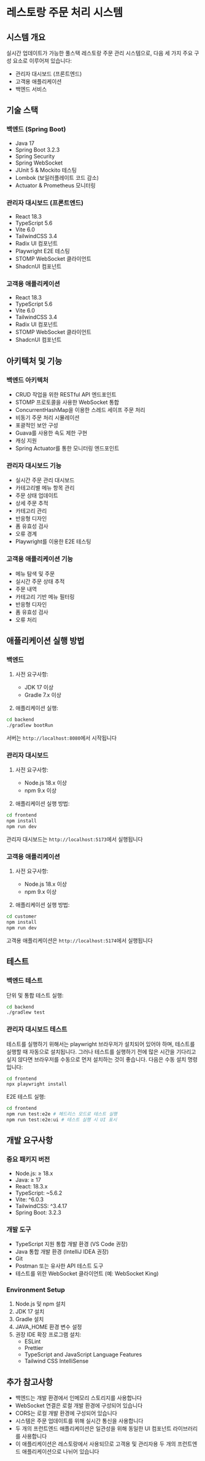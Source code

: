 # 레스토랑 주문 처리 시스템

## 시스템 개요

실시간 업데이트가 가능한 풀스택 레스토랑 주문 관리 시스템으로, 다음 세 가지 주요 구성 요소로 이루어져 있습니다:

- 관리자 대시보드 (프론트엔드)
- 고객용 애플리케이션
- 백엔드 서비스

## 기술 스택

### 백엔드 (Spring Boot)

- Java 17
- Spring Boot 3.2.3
- Spring Security
- Spring WebSocket
- JUnit 5 & Mockito 테스팅
- Lombok (보일러플레이트 코드 감소)
- Actuator & Prometheus 모니터링

### 관리자 대시보드 (프론트엔드)

- React 18.3
- TypeScript 5.6
- Vite 6.0
- TailwindCSS 3.4
- Radix UI 컴포넌트
- Playwright E2E 테스팅
- STOMP WebSocket 클라이언트
- ShadcnUI 컴포넌트

### 고객용 애플리케이션

- React 18.3
- TypeScript 5.6
- Vite 6.0
- TailwindCSS 3.4
- Radix UI 컴포넌트
- STOMP WebSocket 클라이언트
- ShadcnUI 컴포넌트

## 아키텍처 및 기능

### 백엔드 아키텍처

- CRUD 작업을 위한 RESTful API 엔드포인트
- STOMP 프로토콜을 사용한 WebSocket 통합
- ConcurrentHashMap을 이용한 스레드 세이프 주문 처리
- 비동기 주문 처리 시뮬레이션
- 포괄적인 보안 구성
- Guava를 사용한 속도 제한 구현
- 캐싱 지원
- Spring Actuator를 통한 모니터링 엔드포인트

### 관리자 대시보드 기능

- 실시간 주문 관리 대시보드
- 카테고리별 메뉴 항목 관리
- 주문 상태 업데이트
- 상세 주문 추적
- 카테고리 관리
- 반응형 디자인
- 폼 유효성 검사
- 오류 경계
- Playwright를 이용한 E2E 테스팅

### 고객용 애플리케이션 기능

- 메뉴 탐색 및 주문
- 실시간 주문 상태 추적
- 주문 내역
- 카테고리 기반 메뉴 필터링
- 반응형 디자인
- 폼 유효성 검사
- 오류 처리

## 애플리케이션 실행 방법

### 백엔드

1. 사전 요구사항:
   - JDK 17 이상
   - Gradle 7.x 이상

2. 애플리케이션 실행:

```sh
cd backend
./gradlew bootRun
```

서버는 `http://localhost:8080`에서 시작됩니다

### 관리자 대시보드

1. 사전 요구사항:
   - Node.js 18.x 이상
   - npm 9.x 이상

2. 애플리케이션 실행 방법:

```sh
cd frontend
npm install
npm run dev
```

관리자 대시보드는 `http://localhost:5173`에서 실행됩니다

### 고객용 애플리케이션

1. 사전 요구사항:
   - Node.js 18.x 이상
   - npm 9.x 이상

2. 애플리케이션 실행 방법:

```sh
cd customer
npm install
npm run dev
```

고객용 애플리케이션은 `http://localhost:5174`에서 실행됩니다

## 테스트

### 백엔드 테스트

단위 및 통합 테스트 실행:

```sh
cd backend
./gradlew test
```

### 관리자 대시보드 테스트

테스트를 실행하기 위해서는 playwright 브라우저가 설치되어 있어야 하며, 테스트를 실행할 때 자동으로 설치됩니다. 그러나 테스트를 실행하기 전에 많은 시간을 기다리고 싶지 않다면 브라우저를 수동으로 먼저 설치하는 것이 좋습니다. 다음은 수동 설치 명령입니다:

```sh
cd frontend
npx playwright install
```

E2E 테스트 실행:

```sh
cd frontend
npm run test:e2e # 헤드리스 모드로 테스트 실행
npm run test:e2e:ui # 테스트 실행 시 UI 표시
```

## 개발 요구사항

### 중요 패키지 버전

- Node.js: ≥ 18.x
- Java: ≥ 17
- React: 18.3.x
- TypeScript: ~5.6.2
- Vite: ^6.0.3
- TailwindCSS: ^3.4.17
- Spring Boot: 3.2.3

### 개발 도구

- TypeScript 지원 통합 개발 환경 (VS Code 권장)
- Java 통합 개발 환경 (IntelliJ IDEA 권장)
- Git
- Postman 또는 유사한 API 테스트 도구
- 테스트를 위한 WebSocket 클라이언트 (예: WebSocket King)

### Environment Setup

1. Node.js 및 npm 설치
2. JDK 17 설치
3. Gradle 설치
4. JAVA_HOME 환경 변수 설정
5. 권장 IDE 확장 프로그램 설치:
   - ESLint
   - Prettier
   - TypeScript and JavaScript Language Features
   - Tailwind CSS IntelliSense

## 추가 참고사항

- 백엔드는 개발 환경에서 인메모리 스토리지를 사용합니다
- WebSocket 연결은 로컬 개발 환경에 구성되어 있습니다
- CORS는 로컬 개발 환경에 구성되어 있습니다
- 시스템은 주문 업데이트를 위해 실시간 통신을 사용합니다
- 두 개의 프런트엔드 애플리케이션은 일관성을 위해 동일한 UI 컴포넌트 라이브러리를 사용합니다
- 이 애플리케이션은 레스토랑에서 사용되므로 고객용 및 관리자용 두 개의 프런트엔드 애플리케이션으로 나뉘어 있습니다
